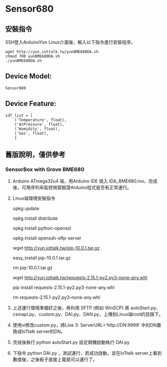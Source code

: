 # Sensor680

## 安裝指令
SSH登入ArduinoYun Linux介面後，輸入以下指令進行安裝程序。
```
wget http://yun.iottalk.tw/yunBME680DA.sh
chmod 700 yunBME680DA.sh
./yunBME680DA.sh
```

## Device Model: 
```
Sensor680
```

## Device Feature:
```
idf_list = [
    ('Temperature', float),
    ('AtPressure', float),
    ('Humidity', float),
    ('Gas', float),
    ]

```





## 舊版說明，僅供參考
### SensorBox with Grove BME680

1. Arduino ATmega32u4 端，用Arduino IDE 燒入 IDA_BME680.ino，完成後，可用序列阜監控視窗驗證Arduino程式是否有正常運行。

2. Linux端環境安裝指令

    opkg update

    opkg install distribute

    opkg install python-openssl

    opkg install openssh-sftp-server

    wget http://yun.iottalk.tw/pip-10.0.1.tar.gz

    easy_install pip-10.0.1.tar.gz

    rm pip-10.0.1.tar.gz

    wget http://yun.iottalk.tw/requests-2.15.1-py2.py3-none-any.whl

    pip install requests-2.15.1-py2.py3-none-any.whl

    rm requests-2.15.1-py2.py3-none-any.whl


3. 上述運行環境準備好之後，再利用 SFTP (例如 WinSCP) 將 autoStart.py、csmapi.py、custom.py、DAI.py、DAN.py，上傳到Linux端root的目錄下。

4. 使用vi修改custom.py，將Line 3: ServerURL='http://DN:9999' 中的DN置換成IoTtalk server的DN。

5. 完成後執行 python autoStart.py 設定開機啟動執行 DAI.py

6. 下指令 python DAI.py ，測試運行，若成功啟動，並在IoTtalk server上看到數值後，之後板子直接上電就可以運行了。




